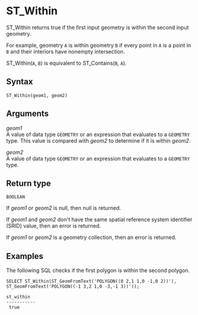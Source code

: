 # ST\_Within<a name="ST_Within-function"></a>

ST\_Within returns true if the first input geometry is within the second input geometry\. 

For example, geometry `A` is within geometry `B` if every point in `A` is a point in `B` and their interiors have nonempty intersection\. 

ST\_Within\(`A`, `B`\) is equivalent to ST\_Contains\(`B`, `A`\)\. 

## Syntax<a name="ST_Within-function-syntax"></a>

```
ST_Within(geom1, geom2)
```

## Arguments<a name="ST_Within-function-arguments"></a>

 *geom1*   
A value of data type `GEOMETRY` or an expression that evaluates to a `GEOMETRY` type\. This value is compared with *geom2* to determine if it is within *geom2*\. 

 *geom2*   
A value of data type `GEOMETRY` or an expression that evaluates to a `GEOMETRY` type\. 

## Return type<a name="ST_Within-function-return"></a>

`BOOLEAN`

If *geom1* or *geom2* is null, then null is returned\. 

If *geom1* and *geom2* don't have the same spatial reference system identifier \(SRID\) value, then an error is returned\. 

If *geom1* or *geom2* is a geometry collection, then an error is returned\. 

## Examples<a name="ST_Within-function-examples"></a>

The following SQL checks if the first polygon is within the second polygon\. 

```
SELECT ST_Within(ST_GeomFromText('POLYGON((0 2,1 1,0 -1,0 2))'), ST_GeomFromText('POLYGON((-1 3,2 1,0 -3,-1 3))'));
```

```
st_within
-----------
 true
```